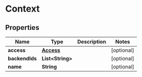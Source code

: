
# Context

## Properties
Name | Type | Description | Notes
------------ | ------------- | ------------- | -------------
**access** | [**Access**](Access.md) |  |  [optional]
**backendIds** | **List&lt;String&gt;** |  |  [optional]
**name** | **String** |  |  [optional]



